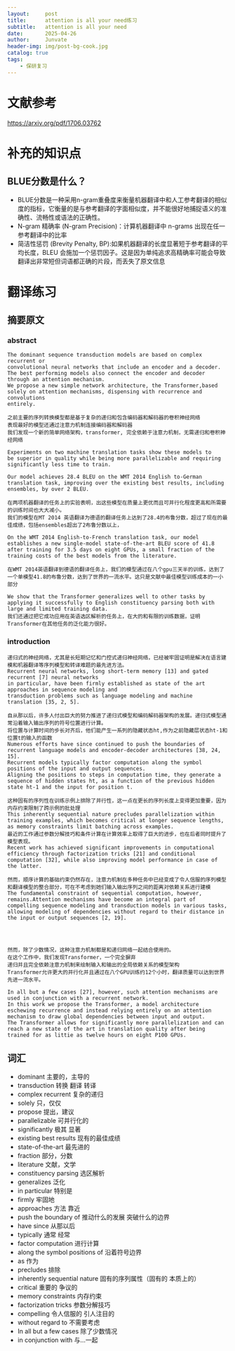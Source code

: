 ```yaml
---
layout:     post
title:      attention is all your need练习
subtitle:   attention is all your need
date:       2025-04-26
author:     Junvate
header-img: img/post-bg-cook.jpg
catalog: true
tags:
    - 保研复习
---
```

# 文献参考
https://arxiv.org/pdf/1706.03762

# 补充的知识点
## BLUE分数是什么？
- BLUE分数是一种采用n-gram重叠度来衡量机器翻译中和人工参考翻译的相似度的指标，它衡量的是与参考翻译的字面相似度，并不能很好地捕捉语义的准确性、流畅性或语法的正确性。
- N-gram 精确率 (N-gram Precision)：计算机器翻译中 n-grams 出现在任一参考翻译中的比率
- 简洁性惩罚 (Brevity Penalty, BP):如果机器翻译的长度显著短于参考翻译的平均长度，BLEU 会施加一个惩罚因子。这是因为单纯追求高精确率可能会导致翻译出非常短但词语都正确的片段，而丢失了原文信息




# 翻译练习
## 摘要原文


### abstract
```
The dominant sequence transduction models are based on complex recurrent or
convolutional neural networks that include an encoder and a decoder.   
The best performing models also connect the encoder and decoder through an attention mechanism.   
We propose a new simple network architecture, the Transformer,based solely on attention mechanisms, dispensing with recurrence and convolutions
entirely.    

之前主要的序列转换模型都是基于复杂的递归和包含编码器和解码器的卷积神经网络
表现最好的模型还通过注意力机制连接编码器和解码器  
我们发现一个新的简单网络架构，transformer, 完全依赖于注意力机制，无需递归和卷积神经网络

Experiments on two machine translation tasks show these models to
be superior in quality while being more parallelizable and requiring significantly less time to train. 

Our model achieves 28.4 BLEU on the WMT 2014 English to-German translation task, improving over the existing best results, including ensembles, by over 2 BLEU. 

在两项机器翻译的任务上的实验表明，出这些模型在质量上更优而且可并行化程度更高和所需要的训练时间也大大减小。
我们的模型在MT 2014 英语翻译为德语的翻译任务上达到了28.4的布鲁分数，超过了现在的最佳成绩，包括ensembles超出了2布鲁分数以上，

On the WMT 2014 English-to-French translation task, our model establishes a new single-model state-of-the-art BLEU score of 41.8 after training for 3.5 days on eight GPUs, a small fraction of the training costs of the best models from the literature. 

在WMT 2014英语翻译到德语的翻译任务上，我们的模型通过在八个gpu三天半的训练，达到了一个单模型41.8的布鲁分数，达到了世界的一流水平。这只是文献中最佳模型训练成本的一小部分

We show that the Transformer generalizes well to other tasks by applying it successfully to English constituency parsing both with large and limited training data.
我们还通过把它成功应用在英语选区解析的任务上，在大的和有限的训练数据，证明Transformer在其他任务的泛化能力很好。
```

### introduction
```
递归式的神经网络，尤其是长短期记忆和门控式递归神经网络，已经被牢固证明是解决在语言建模和机器翻译等序列模型和转译难题的最先进方法。
Recurrent neural networks, long short-term memory [13] and gated recurrent [7] neural networks
in particular, have been firmly established as state of the art approaches in sequence modeling and
transduction problems such as language modeling and machine translation [35, 2, 5]. 

自从那以后，许多人付出巨大的努力推进了递归式模型和编码解码器架构的发展。递归式模型通常沿着输入输出序列的符号位置进行计算。
将位置与计算时间的步长对齐后，他们能产生一系列的隐藏状态ht,作为之前隐藏层状态ht-1和位置t的输入的函数
Numerous efforts have since continued to push the boundaries of recurrent language models and encoder-decoder architectures [38, 24, 15].
Recurrent models typically factor computation along the symbol positions of the input and output sequences. 
Aligning the positions to steps in computation time, they generate a sequence of hidden states ht, as a function of the previous hidden state ht-1 and the input for position t. 

这种固有的序列性在训练示例上排除了并行性，这一点在更长的序列长度上变得更加重要，因为内存约束限制了跨示例的批处理
This inherently sequential nature precludes parallelization within training examples, which becomes critical at longer sequence lengths, as memory constraints limit batching across examples.
最近的工作通过参数分解技巧和条件计算在计算效率上取得了巨大的进步，也在后者同时提升了模型表现。
Recent work has achieved significant improvements in computational efficiency through factorization tricks [21] and conditional computation [32], while also improving model performance in case of the latter. 

然而，顺序计算的基础约束仍然存在，注意力机制在多种任务中已经变成了令人信服的序列模型和翻译模型的整合部分，可在不考虑到她们输入输出序列之间的距离对依赖关系进行建模
The fundamental constraint of sequential computation, however, remains.Attention mechanisms have become an integral part of compelling sequence modeling and transduction models in various tasks, allowing modeling of dependencies without regard to their distance in
the input or output sequences [2, 19]. 




然而，除了少数情况，这种注意力机制都是和递归网络一起结合使用的。
在这个工作中，我们发现Transformer，一个完全摒弃
递归并且完全依赖注意力机制来绘制输入和输出的全局依赖关系的模型架构
Transformer允许更大的并行化并且通过在八个GPU训练约12个小时，翻译质量可以达到世界先进一流水平。

In all but a few cases [27], however, such attention mechanisms are used in conjunction with a recurrent network.
In this work we propose the Transformer, a model architecture eschewing recurrence and instead relying entirely on an attention mechanism to draw global dependencies between input and output.
The Transformer allows for significantly more parallelization and can reach a new state of the art in translation quality after being trained for as littie as twelve hours on eight P100 GPUs.
```
## 词汇
- dominant 主要的，主导的
- transduction 转换 翻译 转译
- complex recurrent 复杂的递归
- solely 只，仅仅
- propose 提出，建议
- parallelizable 可并行化的
- significantly 极其 显著
- existing best results 现有的最佳成绩
- state-of-the-art 最先进的
- fraction 部分，分数
- literature 文献，文学
- constituency parsing 选区解析
- generalizes 泛化
- in particular 特别是
- firmly 牢固地
- approaches 方法 靠近
- push the boundary of 推动什么的发展 突破什么的边界
- have since 从那以后
- typically 通常 经常
- factor computation 进行计算
- along the symbol positions of 沿着符号边界
- as 作为
- precludes 排除
- inherently sequential nature  固有的序列属性（固有的 本质上的）
- critical 重要的 争议的
- memory constraints 内存约束
- factorization tricks 参数分解技巧
- compelling 令人信服的 引人注目的
- without regard to 不需要考虑
- In all but a few cases 除了少数情况
- in conjunction with 与...一起
